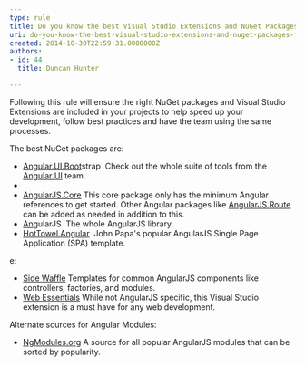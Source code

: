 ```yaml
---
type: rule
title: Do you know the best Visual Studio Extensions and NuGet Packages for AngularJS?
uri: do-you-know-the-best-visual-studio-extensions-and-nuget-packages-for-angularjs
created: 2014-10-30T22:59:31.0000000Z
authors:
- id: 44
  title: Duncan Hunter

---
```


 
Following this rule will ensure the right NuGet packages and Visual Studio Extensions are included in your projects to help speed up your development, follow best practices and have the team using the same processes.
 




 The best NuGet packages are:


- [Angular.UI.Boot](http&#58;//www.nuget.org/packages/Angular.UI.Bootstrap/)strap  
Check out the whole suite of tools from the [Angular UI](http&#58;//angular-ui.github.io/) team.​
- 
- [AngularJS.Core](http&#58;//www.nuget.org/packages/AngularJS.Core/)
This core package only has the minimum Angular references to get started. Other Angular packages like [AngularJS.Route](https&#58;//www.nuget.org/packages/AngularJS.Route/) can be added as needed in addition to this.
- [An](http&#58;//www.nuget.org/packages/angularjs)gularJS 
The whole AngularJS library.
- [HotTowel.Angular](http&#58;//www.nuget.org/packages/HotTowel.Angular/)  
John Papa's popular AngularJS Single Page Application (SPA) template.


e:

- [Side Waffle](http&#58;//sidewaffle.com/)
Templates for common AngularJS components like controllers, factories, and modules.
- [Web Essentials](http&#58;//vswebessentials.com/)
While not AngularJS specific, this Visual Studio extension is a must have for any web development.





Alternate sources for Angular Modules:

- [NgModules.org](http&#58;//ngmodules.org/)
A source for all popular AngularJS modules that can be sorted by popularity.





